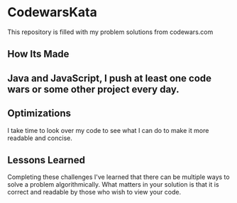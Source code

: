 # CodewarsKata
This repository is filled with my problem solutions from codewars.com

<h2>How Its Made<h2>
  <p>
    Java and JavaScript, I push at least one code wars or some other project every day.
  </p>
  
  <h2>Optimizations</h2>
  <p>
    I take time to look over my code to see what I can do to make it more readable and concise.
  </p>
  
  <h2>Lessons Learned</h2>
  <p>
    Completing these challenges I've learned that there can be multiple ways to solve a problem algorithmically. What matters in your solution is that it is correct and 
    readable by those who wish to view your code.
   </p>
